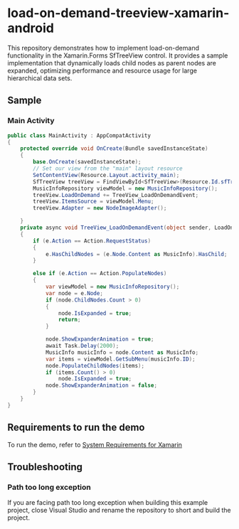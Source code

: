 # load-on-demand-treeview-xamarin-android

This repository demonstrates how to implement load-on-demand functionality in the Xamarin.Forms SfTreeView control. It provides a sample implementation that dynamically loads child nodes as parent nodes are expanded, optimizing performance and resource usage for large hierarchical data sets.

## Sample

### Main Activity
```csharp
public class MainActivity : AppCompatActivity
{
    protected override void OnCreate(Bundle savedInstanceState)
    {
        base.OnCreate(savedInstanceState);
        // Set our view from the "main" layout resource
        SetContentView(Resource.Layout.activity_main);
        SfTreeView treeView = FindViewById<SfTreeView>(Resource.Id.sfTreeView1);
        MusicInfoRepository viewModel = new MusicInfoRepository();
        treeView.LoadOnDemand += TreeView_LoadOnDemandEvent;
        treeView.ItemsSource = viewModel.Menu;
        treeView.Adapter = new NodeImageAdapter();

    }
    private async void TreeView_LoadOnDemandEvent(object sender, LoadOnDemandEventArgs e)
    {
        if (e.Action == Action.RequestStatus)
        {
            e.HasChildNodes = (e.Node.Content as MusicInfo).HasChild;
        }

        else if (e.Action == Action.PopulateNodes)
        {
            var viewModel = new MusicInfoRepository();
            var node = e.Node;
            if (node.ChildNodes.Count > 0)
            {
                node.IsExpanded = true;
                return;
            }

            node.ShowExpanderAnimation = true;
            await Task.Delay(2000);
            MusicInfo musicInfo = node.Content as MusicInfo;
            var items = viewModel.GetSubMenu(musicInfo.ID);
            node.PopulateChildNodes(items);
            if (items.Count() > 0)
                node.IsExpanded = true;
            node.ShowExpanderAnimation = false;
        }
    }
}
```

## Requirements to run the demo

To run the demo, refer to [System Requirements for Xamarin](https://help.syncfusion.com/xamarin/system-requirements)

## Troubleshooting
### Path too long exception
If you are facing path too long exception when building this example project, close Visual Studio and rename the repository to short and build the project.
